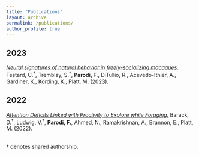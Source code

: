 ```yaml
---
title: "Publications"
layout: archive
permalink: /publications/
author_profile: true
---
```


<!--
\item \textbf{Parodi, F.}, Matelsky, J., Kimock, C., Waller, B., Kording, K.P.*, Platt, M.L.* (2023). \textit{PrimateFace: A deep learning-based system for primate facial analysis}. In prep. {\href{...}{arXiv Pre-print available}}. \\ 
-->

## 2023
[_Neural signatures of natural behavior in freely-socializing macaques._](https://www.biorxiv.org/content/10.1101/2023.07.05.547833v1) Testard, C.<sup>†</sup>, Tremblay, S.<sup>†</sup>, **Parodi, F.**, DiTullio, R., Acevedo-Ithier, A., Gardiner, K., Kording, K., Platt, M. (2023).

## 2022
[_Attention Deficits Linked with Proclivity to Explore while Foraging._](https://psyarxiv.com/nyvjq/) Barack, D.<sup>†</sup>, Ludwig, V.<sup>†</sup>, **Parodi, F.**, Ahmed, N., Ramakrishnan, A., Brannon, E., Platt, M. (2022).

<br>† denotes shared authorship.
